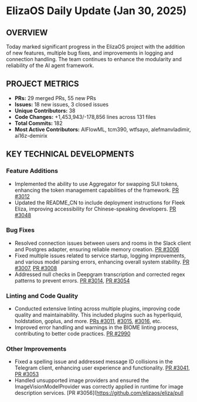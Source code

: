 # ElizaOS Daily Update (Jan 30, 2025)

## OVERVIEW 
Today marked significant progress in the ElizaOS project with the addition of new features, multiple bug fixes, and improvements in logging and connection handling. The team continues to enhance the modularity and reliability of the AI agent framework.

## PROJECT METRICS
- **PRs:** 29 merged PRs, 55 new PRs
- **Issues:** 18 new issues, 3 closed issues
- **Unique Contributors:** 38
- **Code Changes:** +1,453,943/-178,856 lines across 131 files
- **Total Commits:** 182
- **Most Active Contributors:** AIFlowML, tcm390, wtfsayo, alefmanvladimir, ai16z-demirix

## KEY TECHNICAL DEVELOPMENTS

### Feature Additions
- Implemented the ability to use Aggregator for swapping SUI tokens, enhancing the token management capabilities of the framework. [PR #3012](https://github.com/elizaos/eliza/pull/3012)
- Updated the README_CN to include deployment instructions for Fleek Eliza, improving accessibility for Chinese-speaking developers. [PR #3048](https://github.com/elizaos/eliza/pull/3048)

### Bug Fixes
- Resolved connection issues between users and rooms in the Slack client and Postgres adapter, ensuring reliable memory creation. [PR #3006](https://github.com/elizaos/eliza/pull/3006)
- Fixed multiple issues related to service startup, logging improvements, and various model parsing errors, enhancing overall system stability. [PR #3007](https://github.com/elizaos/eliza/pull/3007), [PR #3008](https://github.com/elizaos/eliza/pull/3008)
- Addressed null checks in Deepgram transcription and corrected regex patterns to prevent errors. [PR #3014](https://github.com/elizaos/eliza/pull/3014), [PR #3054](https://github.com/elizaos/eliza/pull/3054)

### Linting and Code Quality
- Conducted extensive linting across multiple plugins, improving code quality and maintainability. This included plugins such as hyperliquid, holdstation, goplus, and more. [PRs #3011](https://github.com/elizaos/eliza/pull/3011), [#3015](https://github.com/elizaos/eliza/pull/3015), [#3016](https://github.com/elizaos/eliza/pull/3016), etc.
- Improved error handling and warnings in the BIOME linting process, contributing to better code practices. [PR #2990](https://github.com/elizaos/eliza/pull/2990)

### Other Improvements
- Fixed a spelling issue and addressed message ID collisions in the Telegram client, enhancing user experience and functionality. [PR #3041](https://github.com/elizaos/eliza/pull/3041), [PR #3053](https://github.com/elizaos/eliza/pull/3053)
- Handled unsupported image providers and ensured the ImageVisionModelProvider was correctly applied in runtime for image description services. [PR #3056](https://github.com/elizaos/eliza/pull